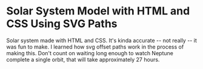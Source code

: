 # Solar System Model with HTML and CSS Using SVG Paths
Solar system made with HTML and CSS. It's kinda accurate -- not really -- it was fun to make. I learned how svg offset paths work in the process of making this. Don't count on waiting long enough to watch Neptune complete a single orbit, that will take approximately 27 hours.
